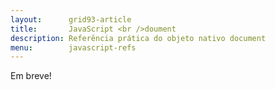 ```yaml
---
layout:      grid93-article
title:       JavaScript <br />doument
description: Referência prática do objeto nativo document
menu:        javascript-refs
---
```



Em breve!